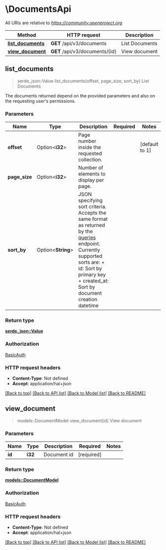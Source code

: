 # \DocumentsApi

All URIs are relative to *https://community.openproject.org*

Method | HTTP request | Description
------------- | ------------- | -------------
[**list_documents**](DocumentsApi.md#list_documents) | **GET** /api/v3/documents | List Documents
[**view_document**](DocumentsApi.md#view_document) | **GET** /api/v3/documents/{id} | View document



## list_documents

> serde_json::Value list_documents(offset, page_size, sort_by)
List Documents

The documents returned depend on the provided parameters and also on the requesting user's permissions.

### Parameters


Name | Type | Description  | Required | Notes
------------- | ------------- | ------------- | ------------- | -------------
**offset** | Option<**i32**> | Page number inside the requested collection. |  |[default to 1]
**page_size** | Option<**i32**> | Number of elements to display per page. |  |
**sort_by** | Option<**String**> | JSON specifying sort criteria. Accepts the same format as returned by the [queries](https://www.openproject.org/docs/api/endpoints/queries/) endpoint. Currently supported sorts are:  + id: Sort by primary key  + created_at: Sort by document creation datetime |  |

### Return type

[**serde_json::Value**](serde_json::Value.md)

### Authorization

[BasicAuth](../README.md#BasicAuth)

### HTTP request headers

- **Content-Type**: Not defined
- **Accept**: application/hal+json

[[Back to top]](#) [[Back to API list]](../README.md#documentation-for-api-endpoints) [[Back to Model list]](../README.md#documentation-for-models) [[Back to README]](../README.md)


## view_document

> models::DocumentModel view_document(id)
View document



### Parameters


Name | Type | Description  | Required | Notes
------------- | ------------- | ------------- | ------------- | -------------
**id** | **i32** | Document id | [required] |

### Return type

[**models::DocumentModel**](DocumentModel.md)

### Authorization

[BasicAuth](../README.md#BasicAuth)

### HTTP request headers

- **Content-Type**: Not defined
- **Accept**: application/hal+json

[[Back to top]](#) [[Back to API list]](../README.md#documentation-for-api-endpoints) [[Back to Model list]](../README.md#documentation-for-models) [[Back to README]](../README.md)

